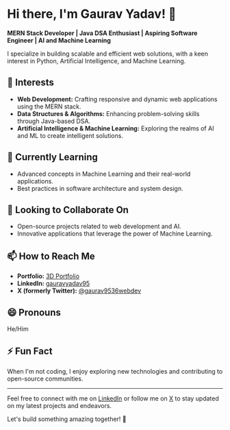 # Hi there, I'm Gaurav Yadav! 👋

**MERN Stack Developer | Java DSA Enthusiast | Aspiring Software Engineer | AI and Machine Learning**

I specialize in building scalable and efficient web solutions, with a keen interest in Python, Artificial Intelligence, and Machine Learning.

## 👀 Interests
- **Web Development:** Crafting responsive and dynamic web applications using the MERN stack.
- **Data Structures & Algorithms:** Enhancing problem-solving skills through Java-based DSA.
- **Artificial Intelligence & Machine Learning:** Exploring the realms of AI and ML to create intelligent solutions.

## 🌱 Currently Learning
- Advanced concepts in Machine Learning and their real-world applications.
- Best practices in software architecture and system design.

## 💞️ Looking to Collaborate On
- Open-source projects related to web development and AI.
- Innovative applications that leverage the power of Machine Learning.

## 📫 How to Reach Me
- **Portfolio:** [3D Portfolio](https://3d-portfolio123.netlify.app/)
- **LinkedIn:** [gauravyadav95](https://www.linkedin.com/in/gauravyadav95)
- **X (formerly Twitter):** [@gaurav9536webdev](https://x.com/gaurav9536webdev)

## 😄 Pronouns
He/Him

## ⚡ Fun Fact
When I'm not coding, I enjoy exploring new technologies and contributing to open-source communities.

---

Feel free to connect with me on [LinkedIn](https://www.linkedin.com/in/gauravyadav95) or follow me on [X](https://x.com/gaurav9536webdev) to stay updated on my latest projects and endeavors.

Let's build something amazing together! 🚀
